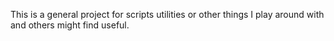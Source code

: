 This is a general project for scripts utilities or other things I play around with and others might find useful.
